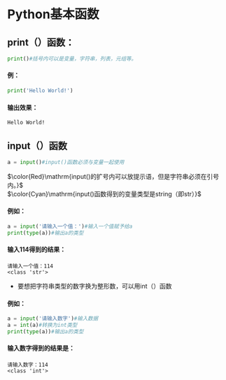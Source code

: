 # Python基本函数
##  print（）函数：
```python
print()#括号内可以是变量，字符串，列表，元组等。
```
#### 例：
```python
print('Hello World!')
```
#### 输出效果：
```
Hello World!
```
## input（）函数
```python
a = input()#input()函数必须与变量一起使用
```
$\color{Red}\mathrm{input()的扩号内可以放提示语，但是字符串必须在引号内。}$  
$\color{Cyan}\mathrm{input()函数得到的变量类型是string（即str）}$
#### 例如：
```python
a = input('请输入一个值：')#输入一个值赋予给a
print(type(a))#输出a的类型
```
#### 输入114得到的结果：
```
请输入一个值：114
<class 'str'>
```
- 要想把字符串类型的数字换为整形数，可以用int（）函数
#### 例如：
```python
a = input('请输入数字')#输入数据
a = int(a)#转换为int类型
print(type(a))#输出a的类型
```
#### 输入数字得到的结果是：
```
请输入数字：114
<class 'int'>
```

